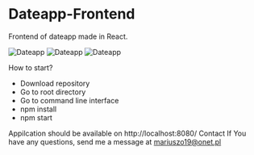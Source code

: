 # Dateapp-Frontend
Frontend of dateapp made in React.

![Dateapp](https://i.postimg.cc/BQRG1yY7/Bez-tytu-u.png)
![Dateapp](https://i.postimg.cc/ZqStwNhr/Bez-tytu-u2.png)
![Dateapp](https://i.postimg.cc/MpRJ0Dg6/Bez-tytu-u3.png)

How to start?

* Download repository
* Go to root directory
* Go to command line interface
* npm install
* npm start


Appilcation should be available on http://localhost:8080/
Contact If You have any questions, send me a message at mariuszo19@onet.pl

